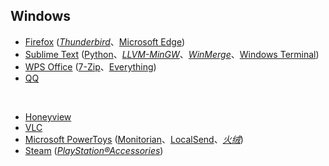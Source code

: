 ## Windows

* [Firefox](https://www.mozilla.org/en-US/firefox/all/) ([_Thunderbird_](https://www.thunderbird.net/zh-CN/)、[Microsoft Edge](https://www.microsoft.com/zh-cn/edge))
* [Sublime Text](https://www.sublimetext.com) ([Python](https://www.python.org)、[_LLVM-MinGW_](https://www.mingw-w64.org/downloads/#llvm-mingw)、[_WinMerge_](https://winmerge.org)、[Windows Terminal](https://github.com/microsoft/terminal))
* [WPS Office](https://www.wps.cn) ([7-Zip](https://www.7-zip.org)、[Everything](https://www.voidtools.com/zh-cn/))
* [QQ](https://im.qq.com)

<br>

* [Honeyview](https://www.bandisoft.com/honeyview/)
* [VLC](https://www.videolan.org)
* [Microsoft PowerToys](https://github.com/microsoft/PowerToys) ([Monitorian](https://github.com/emoacht/Monitorian)、[LocalSend](https://github.com/localsend/localsend)、[_火绒_](https://www.huorong.cn))
* [Steam](https://store.steampowered.com) ([_PlayStation®Accessories_](https://play.st/3AC0qb0))

